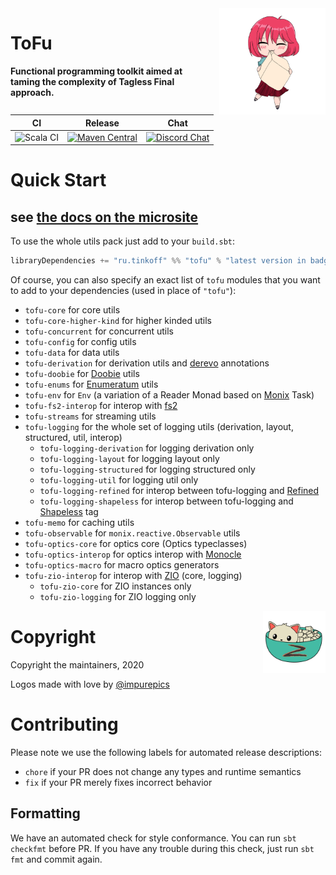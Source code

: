 <img align="right" src="logos/tofu-mascot.png" height="170px" style="padding-left: 20px"/>

# ToFu

**Functional programming toolkit aimed at taming the complexity of Tagless Final approach.** 

| CI | Release | Chat |
| --- | --- | --- |
| ![Scala CI](https://github.com/TinkoffCreditSystems/tofu/workflows/Scala%20CI/badge.svg) | [![Maven Central](https://img.shields.io/maven-central/v/ru.tinkoff/tofu-core_2.13.svg)](https://search.maven.org/search?q=ru.tinkoff.tofu-core) | [![Discord Chat](https://img.shields.io/discord/657318688025739283.svg)](https://discord.gg/qPD5GGH)

# Quick Start

## see [the docs on the microsite](https://tinkoffcreditsystems.github.io/tofu)

To use the whole utils pack just add to your `build.sbt`: 

```scala
libraryDependencies += "ru.tinkoff" %% "tofu" % "latest version in badge"
```

Of course, you can also specify an exact list of `tofu` modules that you want to add to your dependencies (used in place
of `"tofu"`):

* `tofu-core` for core utils
* `tofu-core-higher-kind` for higher kinded utils
* `tofu-concurrent` for concurrent utils
* `tofu-config` for config utils
* `tofu-data` for data utils
* `tofu-derivation` for derivation utils and [derevo](https://github.com/manatki/derevo) annotations
* `tofu-doobie` for [Doobie](https://github.com/tpolecat/doobie) utils
* `tofu-enums` for [Enumeratum](https://github.com/lloydmeta/enumeratum) utils
* `tofu-env` for `Env` (a variation of a Reader Monad based on [Monix](https://github.com/monix/monix) Task)
* `tofu-fs2-interop` for interop with [fs2](https://github.com/functional-streams-for-scala/fs2)
* `tofu-streams` for streaming utils
* `tofu-logging` for the whole set of logging utils (derivation, layout, structured, util, interop)
  * `tofu-logging-derivation` for logging derivation only
  * `tofu-logging-layout` for logging layout only
  * `tofu-logging-structured` for logging structured only
  * `tofu-logging-util` for logging util only
  * `tofu-logging-refined` for interop between tofu-logging and [Refined](https://github.com/fthomas/refined) 
  * `tofu-logging-shapeless` for interop between tofu-logging and [Shapeless](https://github.com/milessabin/shapeless) tag
* `tofu-memo` for caching utils
* `tofu-observable` for `monix.reactive.Observable` utils
* `tofu-optics-core` for optics core (Optics typeclasses)
* `tofu-optics-interop` for optics interop with [Monocle](https://github.com/julien-truffaut/Monocle)
* `tofu-optics-macro` for macro optics generators
* `tofu-zio-interop` for interop with [ZIO](https://zio.dev) (core, logging)
  * `tofu-zio-core` for ZIO instances only
  * `tofu-zio-logging` for ZIO logging only

<img align="right" src="logos/tofu-logo.png" height="100px" style="padding-left: 5px"/>

# Copyright
Copyright the maintainers, 2020

Logos made with love by [@impurepics](https://twitter.com/impurepics)

# Contributing

Please note we use the following labels for automated release descriptions:
  * `chore` if your PR does not change any types and runtime semantics
  * `fix` if your PR merely fixes incorrect behavior

## Formatting
  We have an automated check for style conformance. You can run `sbt checkfmt` before PR.
  If you have any trouble during this check, just run `sbt fmt` and commit again.
